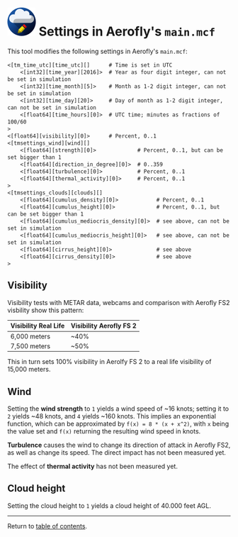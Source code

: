 ![](./favicon-64x64.png) Settings in Aerofly's `main.mcf`
=========================================================

This tool modifies the following settings in Aerofly's `main.mcf`:

```
<[tm_time_utc][time_utc][]      # Time is set in UTC
    <[int32][time_year][2016]>  # Year as four digit integer, can not be set in simulation
    <[int32][time_month][5]>    # Month as 1-2 digit integer, can not be set in simulation
    <[int32][time_day][20]>     # Day of month as 1-2 digit integer, can not be set in simulation
    <[float64][time_hours][0]>  # UTC time; minutes as fractions of 100/60
>
<[float64][visibility][0]>      # Percent, 0..1
<[tmsettings_wind][wind][]
    <[float64][strength][0]>             # Percent, 0..1, but can be set bigger than 1
    <[float64][direction_in_degree][0]>  # 0..359
    <[float64][turbulence][0]>           # Percent, 0..1
    <[float64][thermal_activity][0]>     # Percent, 0..1
>
<[tmsettings_clouds][clouds][]
    <[float64][cumulus_density][0]>            # Percent, 0..1
    <[float64][cumulus_height][0]>             # Percent, 0..1, but can be set bigger than 1
    <[float64][cumulus_mediocris_density][0]>  # see above, can not be set in simulation
    <[float64][cumulus_mediocris_height][0]>   # see above, can not be set in simulation
    <[float64][cirrus_height][0]>              # see above
    <[float64][cirrus_density][0]>             # see above
>
```

Visibility
----------

Visibility tests with METAR data, webcams and comparison with Aerofly FS2 visbility show this pattern:

| Visibility Real Life | Visibility Aerofly FS 2 | 
| -------------------- | ----------------------- |
| 6,000 meters         | ~40%                    |
| 7,500 meters         | ~50%                    |

This in turn sets 100% visibility in Aerolfy FS 2 to a real life visibility of 15,000 meters.

Wind
----

Setting the **wind strength** to `1` yields a wind speed of ~16 knots; setting it to `2` yields ~48 knots, and `4` yields ~160 knots. This implies an exponential function, which can be approximated by `f(x) = 8 * (x + x^2)`, with `x` being the value set and `f(x)` returning the resulting wind speed in knots.

**Turbulence** causes the wind to change its direction of attack in Aerofly FS2, as well as change its speed. The direct impact has not been measured yet.

The effect of **thermal activity** has not been measured yet.

Cloud height
------------

Setting the cloud height to `1` yields a cloud height of 40.000 feet AGL.

---

Return to [table of contents](README.md).
